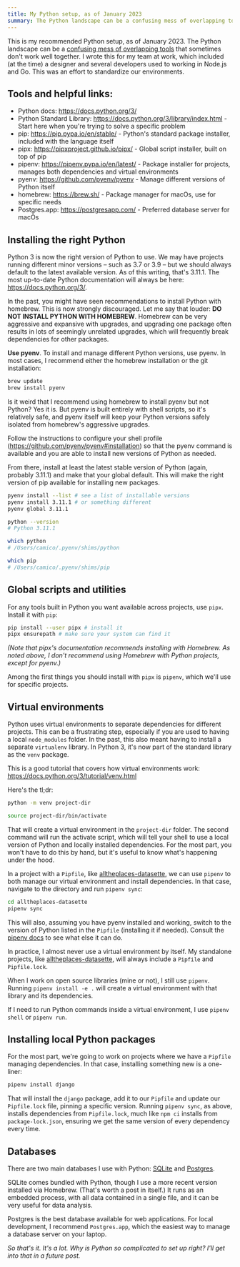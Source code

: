 ```yaml
---
title: My Python setup, as of January 2023
summary: The Python landscape can be a confusing mess of overlapping tools that sometimes don't work well together. This is my setup.
---
```


This is my recommended Python setup, as of January 2023. The Python landscape can be a [confusing mess of overlapping tools](https://xkcd.com/1987/) that sometimes don't work well together. I wrote this for my team at work, which included (at the time) a designer and several developers used to working in Node.js and Go. This was an effort to standardize our environments.

## Tools and helpful links:

- Python docs: <https://docs.python.org/3/>
- Python Standard Library: <https://docs.python.org/3/library/index.html> - Start here when you're trying to solve a specific problem
- pip: <https://pip.pypa.io/en/stable/> - Python's standard package installer, included with the language itself
- pipx: <https://pipxproject.github.io/pipx/> - Global script installer, built on top of pip
- pipenv: <https://pipenv.pypa.io/en/latest/> - Package installer for projects, manages both dependencies and virtual environments
- pyenv: <https://github.com/pyenv/pyenv> - Manage different versions of Python itself
- homebrew: <https://brew.sh/> - Package manager for macOs, use for specific needs
- Postgres.app: <https://postgresapp.com/> - Preferred database server for macOs

## Installing the right Python

Python 3 is now the right version of Python to use. We may have projects running different minor versions – such as 3.7 or 3.9 – but we should always default to the latest available version. As of this writing, that's 3.11.1. The most up-to-date Python documentation will always be here: https://docs.python.org/3/.

In the past, you might have seen recommendations to install Python with homebrew. This is now strongly discouraged. Let me say that louder: **DO NOT INSTALL PYTHON WITH HOMEBREW**. Homebrew can be very aggressive and expansive with upgrades, and upgrading one package often results in lots of seemingly unrelated upgrades, which will frequently break dependencies for other packages.

**Use pyenv**. To install and manage different Python versions, use pyenv. In most cases, I recommend either the homebrew installation or the git installation:

```sh
brew update
brew install pyenv
```

Is it weird that I recommend using homebrew to install pyenv but not Python? Yes it is. But pyenv is built entirely with shell scripts, so it's relatively safe, and pyenv itself will keep your Python versions safely isolated from homebrew's aggressive upgrades.

Follow the instructions to configure your shell profile (https://github.com/pyenv/pyenv#installation) so that the pyenv command is available and you are able to install new versions of Python as needed.

From there, install at least the latest stable version of Python (again, probably 3.11.1) and make that your global default. This will make the right version of pip available for installing new packages.

```sh
pyenv install --list # see a list of installable versions
pyenv install 3.11.1 # or something different
pyenv global 3.11.1

python --version
# Python 3.11.1

which python
# /Users/camico/.pyenv/shims/python

which pip
# /Users/camico/.pyenv/shims/pip
```

## Global scripts and utilities

For any tools built in Python you want available across projects, use `pipx`. Install it with `pip`:

```sh
pip install --user pipx # install it
pipx ensurepath # make sure your system can find it
```

_(Note that pipx's documentation recommends installing with Homebrew. As noted above, I don't recommend using Homebrew with Python projects, except for pyenv.)_

Among the first things you should install with `pipx` is `pipenv`, which we'll use for specific projects.

## Virtual environments

Python uses virtual environments to separate dependencies for different projects. This can be a frustrating step, especially if you are used to having a local `node_modules` folder. In the past, this also meant having to install a separate `virtualenv` library. In Python 3, it's now part of the standard library as the `venv` package.

This is a good tutorial that covers how virtual environments work: https://docs.python.org/3/tutorial/venv.html

Here's the tl;dr:

```sh
python -m venv project-dir

source project-dir/bin/activate
```

That will create a virtual environment in the `project-dir` folder. The second command will run the activate script, which will tell your shell to use a local version of Python and locally installed dependencies. For the most part, you won't have to do this by hand, but it's useful to know what's happening under the hood.

In a project with a `Pipfile`, like [alltheplaces-datasette](https://github.com/eyeseast/alltheplaces-datasette), we can use `pipenv` to both manage our virtual environment and install dependencies. In that case, navigate to the directory and run `pipenv sync`:

```sh
cd alltheplaces-datasette
pipenv sync
```

This will also, assuming you have pyenv installed and working, switch to the version of Python listed in the `Pipfile` (installing it if needed). Consult the [pipenv docs](https://pipenv.pypa.io/en/latest/) to see what else it can do.

In practice, I almost never use a virtual environment by itself. My standalone projects, like [alltheplaces-datasette](https://github.com/eyeseast/alltheplaces-datasette), will always include a `Pipfile` and `Pipfile.lock`.

When I work on open source libraries (mine or not), I still use `pipenv`. Running `pipenv install -e .` will create a virtual environment with that library and its dependencies.

If I need to run Python commands inside a virtual environment, I use `pipenv shell` or `pipenv run`.

## Installing local Python packages

For the most part, we're going to work on projects where we have a `Pipfile` managing dependencies. In that case, installing something new is a one-liner:

```sh
pipenv install django
```

That will install the `django` package, add it to our `Pipfile` and update our `Pipfile.lock` file, pinning a specific version. Running `pipenv sync`, as above, installs dependencies from `Pipfile.lock`, much like `npm ci` installs from `package-lock.json`, ensuring we get the same version of every dependency every time.

## Databases

There are two main databases I use with Python: [SQLite](https://sqlite.org/) and [Postgres](https://www.postgresql.org/).

SQLite comes bundled with Python, though I use a more recent version installed via Homebrew. (That's worth a post in itself.) It runs as an embedded process, with all data contained in a single file, and it can be very useful for data analysis.

Postgres is the best database available for web applications. For local development, I recommend `Postgres.app`, which the easiest way to manage a database server on your laptop.

_So that's it. It's a lot. Why is Python so complicated to set up right? I'll get into that in a future post._
